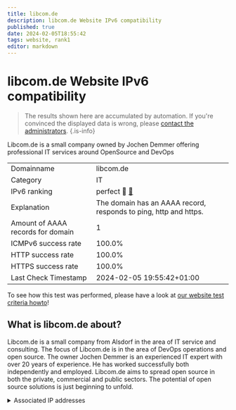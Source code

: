 ```yaml
---
title: libcom.de
description: libcom.de Website IPv6 compatibility
published: true
date: 2024-02-05T18:55:42
tags: website, rank1
editor: markdown
---
```


# libcom.de Website IPv6 compatibility

> The results shown here are accumulated by automation. If you're convinced the displayed data is wrong, please [contact the administrators](/howto/chat). 
{.is-info}

Libcom.de is a small company owned by Jochen Demmer offering professional IT services around OpenSource and DevOps


|   |   |
| - | - |
| Domainname | libcom.de
| Category | IT |
| IPv6 ranking | perfect :1st_place_medal: [🔗](/howto/ranking) |
| Explanation | The domain has an AAAA record, responds to ping, http and https. |
| Amount of AAAA records for domain | 1 |
| ICMPv6 success rate | 100.0%|
| HTTP success rate | 100.0% |
| HTTPS success rate | 100.0% |
| Last Check Timestamp | 2024-02-05 19:55:42+01:00 |

To see how this test was performed, please have a look at [our website test criteria howto](/howto/testcriteria/website)!


## What is libcom.de about?
Libcom.de is a small company from Alsdorf in the area of IT service and consulting. The focus of Libcom.de is in the area of DevOps operations and open source.
The owner Jochen Demmer is an experienced IT expert with over 20 years of experience. He has worked successfully both independently and employed.
Libcom.de aims to spread open source in both the private, commercial and public sectors. The potential of open source solutions is just beginning to unfold.



<details>
<summary>Associated IP addresses</summary>

2001:4dd0:28d4:5000::18

</details>

